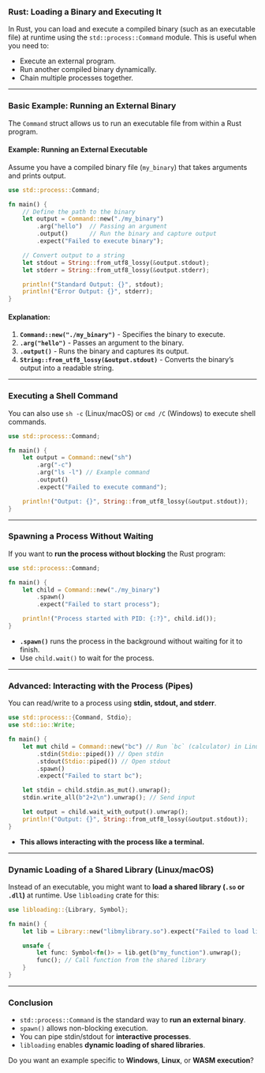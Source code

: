 ### **Rust: Loading a Binary and Executing It**
In Rust, you can load and execute a compiled binary (such as an executable file) at runtime using the `std::process::Command` module. This is useful when you need to:
- Execute an external program.
- Run another compiled binary dynamically.
- Chain multiple processes together.

---

### **Basic Example: Running an External Binary**
The `Command` struct allows us to run an executable file from within a Rust program.

#### **Example: Running an External Executable**
Assume you have a compiled binary file (`my_binary`) that takes arguments and prints output.

```rust
use std::process::Command;

fn main() {
    // Define the path to the binary
    let output = Command::new("./my_binary")
        .arg("hello")  // Passing an argument
        .output()      // Run the binary and capture output
        .expect("Failed to execute binary");

    // Convert output to a string
    let stdout = String::from_utf8_lossy(&output.stdout);
    let stderr = String::from_utf8_lossy(&output.stderr);

    println!("Standard Output: {}", stdout);
    println!("Error Output: {}", stderr);
}
```
#### **Explanation:**
1. **`Command::new("./my_binary")`** - Specifies the binary to execute.
2. **`.arg("hello")`** - Passes an argument to the binary.
3. **`.output()`** - Runs the binary and captures its output.
4. **`String::from_utf8_lossy(&output.stdout)`** - Converts the binary’s output into a readable string.

---

### **Executing a Shell Command**
You can also use `sh -c` (Linux/macOS) or `cmd /C` (Windows) to execute shell commands.

```rust
use std::process::Command;

fn main() {
    let output = Command::new("sh")
        .arg("-c")
        .arg("ls -l") // Example command
        .output()
        .expect("Failed to execute command");

    println!("Output: {}", String::from_utf8_lossy(&output.stdout));
}
```

---

### **Spawning a Process Without Waiting**
If you want to **run the process without blocking** the Rust program:

```rust
use std::process::Command;

fn main() {
    let child = Command::new("./my_binary")
        .spawn()
        .expect("Failed to start process");

    println!("Process started with PID: {:?}", child.id());
}
```
- **`.spawn()`** runs the process in the background without waiting for it to finish.
- Use `child.wait()` to wait for the process.

---

### **Advanced: Interacting with the Process (Pipes)**
You can read/write to a process using **stdin, stdout, and stderr**.

```rust
use std::process::{Command, Stdio};
use std::io::Write;

fn main() {
    let mut child = Command::new("bc") // Run `bc` (calculator) in Linux
        .stdin(Stdio::piped()) // Open stdin
        .stdout(Stdio::piped()) // Open stdout
        .spawn()
        .expect("Failed to start bc");

    let stdin = child.stdin.as_mut().unwrap();
    stdin.write_all(b"2+2\n").unwrap(); // Send input

    let output = child.wait_with_output().unwrap();
    println!("Output: {}", String::from_utf8_lossy(&output.stdout));
}
```
- **This allows interacting with the process like a terminal.**

---

### **Dynamic Loading of a Shared Library (Linux/macOS)**
Instead of an executable, you might want to **load a shared library (`.so` or `.dll`)** at runtime. Use `libloading` crate for this:

```rust
use libloading::{Library, Symbol};

fn main() {
    let lib = Library::new("libmylibrary.so").expect("Failed to load library");

    unsafe {
        let func: Symbol<fn()> = lib.get(b"my_function").unwrap();
        func(); // Call function from the shared library
    }
}
```

---

### **Conclusion**
- `std::process::Command` is the standard way to **run an external binary**.
- `spawn()` allows non-blocking execution.
- You can pipe stdin/stdout for **interactive processes**.
- `libloading` enables **dynamic loading of shared libraries**.

Do you want an example specific to **Windows**, **Linux**, or **WASM execution**?
